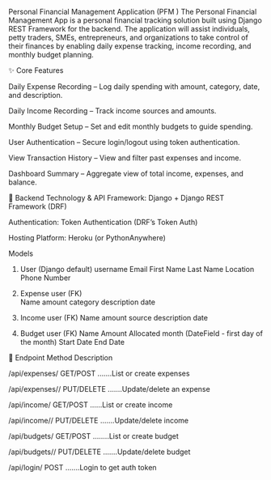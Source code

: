 Personal Financial Management Application (PFM ) 
The Personal Financial Management App is a personal financial tracking solution built using Django REST Framework for the backend. The application will assist individuals, petty traders, SMEs, entrepreneurs, and organizations to take control of their finances by enabling daily expense tracking, income recording, and monthly budget planning.

✨ Core Features

Daily Expense Recording – Log daily spending with amount, category, date, and description.


Daily Income Recording – Track income sources and amounts.


Monthly Budget Setup – Set and edit monthly budgets to guide spending.


User Authentication – Secure login/logout using token authentication.


View Transaction History – View and filter past expenses and income.


Dashboard Summary – Aggregate view of total income, expenses, and balance.


🔌 Backend Technology & API
Framework: Django + Django REST Framework (DRF)


Authentication: Token Authentication (DRF’s Token Auth)


Hosting Platform: Heroku (or PythonAnywhere)

Models
1. User (Django default)
username
Email
First Name
Last Name
Location
Phone Number


2. Expense
user (FK)	
Name
amount
category
description
date


3. Income
user (FK)
Name
amount
source
description
date


4. Budget
user (FK)
Name
Amount Allocated
month (DateField - first day of the month)
Start Date
End Date



📡 Endpoint                      Method                          Description

/api/expenses/              GET/POST                .......List or create expenses

/api/expenses/<id>/        PUT/DELETE               .......Update/delete an expense

/api/income/                GET/POST                ......List or create income

/api/income/<id>/          PUT/DELETE               .......Update/delete income

/api/budgets/              GET/POST                 ........List or create budget

/api/budgets/<id>/         PUT/DELETE               .......Update/delete budget

/api/login/                  POST                   .......Login to get auth token






